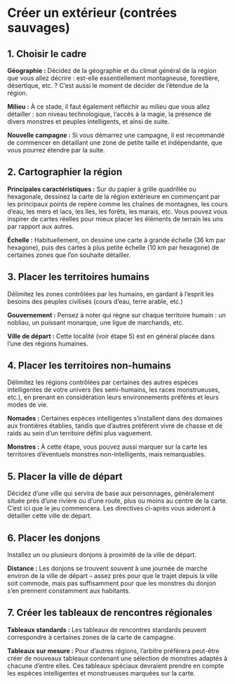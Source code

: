 # Créer un extérieur (contrées sauvages)


## 1\. Choisir le cadre

**Géographie :** Décidez de la géographie et du climat général de la
région que vous allez décrire : est-elle essentiellement montagneuse,
forestière, désertique, etc. ? C’est aussi le moment de décider de
l’étendue de la région.

**Milieu :** À ce stade, il faut également réfléchir au milieu que vous
allez détailler : son niveau technologique, l’accès à la magie, la
présence de divers monstres et peuples intelligents, et ainsi de suite.

**Nouvelle campagne :** Si vous démarrez une campagne, il est recommandé
de commencer en détaillant une zone de petite taille et indépendante,
que vous pourrez étendre par la suite.

## 2\. Cartographier la région

**Principales caractéristiques :** Sur du papier à grille quadrillée ou
hexagonale, dessinez la carte de la région extérieure en commençant par
les principaux points de repère comme les chaînes de montagnes, les
cours d’eau, les mers et lacs, les îles, les forêts, les marais, etc.
Vous pouvez vous inspirer de cartes réelles pour mieux placer les
éléments de terrain les uns par rapport aux autres.

**Échelle :** Habituellement, on dessine une carte à grande échelle (36
km par hexagone), puis des cartes à plus petite échelle (10 km par
hexagone) de certaines zones que l’on souhaite détailler.

## 3\. Placer les territoires humains

Délimitez les zones contrôlées par les humains, en gardant à l’esprit
les besoins des peuples civilisés (cours d’eau, terre arable, etc.)

**Gouvernement :** Pensez à noter qui règne sur chaque territoire humain
: un nobliau, un puissant monarque, une ligue de marchands, etc.

**Ville de départ :** Cette localité (voir étape 5) est en général
placée dans l’une des régions humaines.

## 4\. Placer les territoires non-humains

Délimitez les régions contrôlées par certaines des autres espèces
intelligentes de votre univers (les semi-humains, les races
monstrueuses, etc.), en prenant en considération leurs environnements
préférés et leurs modes de vie.

**Nomades :** Certaines espèces intelligentes s’installent dans des
domaines aux frontières établies, tandis que d’autres préfèrent vivre de
chasse et de raids au sein d’un territoire défini plus vaguement.

**Monstres :** À cette étape, vous pouvez aussi marquer sur la carte les
territoires d’éventuels monstres non-intelligents, mais remarquables.

## 5\. Placer la ville de départ

Décidez d’une ville qui servira de base aux personnages, généralement
située près d’une rivière ou d’une route, plus ou moins au centre de la
carte. C’est ici que le jeu commencera. Les directives ci-après vous
aideront à détailler cette ville de départ.

## 6\. Placer les donjons

Installez un ou plusieurs donjons à proximité de la ville de départ.

**Distance :** Les donjons se trouvent souvent à une journée de marche
environ de la ville de départ – assez près pour que le trajet depuis la
ville soit commode, mais pas suffisamment pour que les monstres du
donjon s’en prennent constamment aux habitants.

## 7\. Créer les tableaux de rencontres régionales

**Tableaux standards :** Les tableaux de rencontres standards peuvent
correspondre à certaines zones de la carte de campagne.

**Tableaux sur mesure :** Pour d’autres régions, l’arbitre préférera
peut-être créer de nouveaux tableaux contenant une sélection de monstres
adaptés à chacune d’entre elles. Ces tableaux spéciaux devraient prendre
en compte les espèces intelligentes et monstrueuses marquées sur la
carte.
